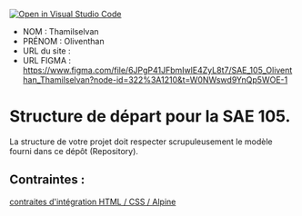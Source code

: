 [![Open in Visual Studio Code](https://classroom.github.com/assets/open-in-vscode-c66648af7eb3fe8bc4f294546bfd86ef473780cde1dea487d3c4ff354943c9ae.svg)](https://classroom.github.com/online_ide?assignment_repo_id=9709186&assignment_repo_type=AssignmentRepo)
- NOM : Thamilselvan
- PRÉNOM : Oliventhan
- URL du site : 
- URL FIGMA : https://www.figma.com/file/6JPgP41JFbmIwlE4ZyL8t7/SAE_105_Oliventhan_Thamilselvan?node-id=322%3A1210&t=W0NWswd9YnQp5WOE-1

# Structure de départ pour la SAE 105.

La structure de votre projet doit respecter scrupuleusement le modèle fourni dans ce dépôt (Repository).

## Contraintes :
[contraites d'intégration HTML / CSS / Alpine](https://moodle.univ-fcomte.fr/mod/page/view.php?id=645799)
